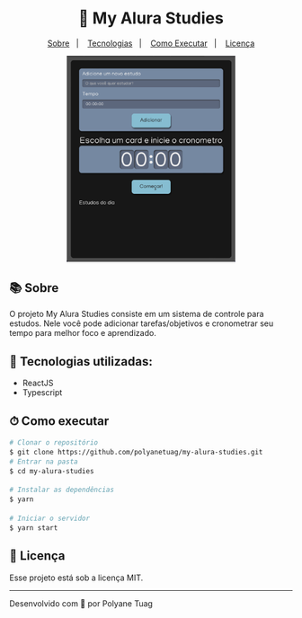 <div align="center">
  <h1>🎯 My Alura Studies</h1>
  <p align="center">
    <a href="#-sobre">Sobre</a>&nbsp;&nbsp;&nbsp;|&nbsp;&nbsp;&nbsp;
    <a href="#-tecnologias">Tecnologias</a>&nbsp;&nbsp;&nbsp;|&nbsp;&nbsp;&nbsp;
    <a href="#-como-executar">Como Executar</a>&nbsp;&nbsp;&nbsp;|&nbsp;&nbsp;&nbsp;
    <a href="#-licença">Licença</a>
</p>
   <img width= '300' src="./public/img.png">
</div>



## 📚 Sobre

O projeto My Alura Studies consiste em um sistema de controle para estudos. Nele você pode adicionar tarefas/objetivos e cronometrar seu tempo para melhor foco e aprendizado.

## 🚀 Tecnologias utilizadas:

- ReactJS
- Typescript

## ⏱ Como executar

```bash
# Clonar o repositório
$ git clone https://github.com/polyanetuag/my-alura-studies.git
# Entrar na pasta
$ cd my-alura-studies

# Instalar as dependências
$ yarn

# Iniciar o servidor
$ yarn start

```

## 📝 Licença

Esse projeto está sob a licença MIT.

---

Desenvolvido com 💜 por Polyane Tuag
